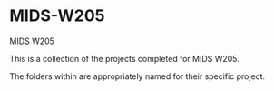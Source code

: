 # MIDS-W205
 MIDS W205

This is a collection of the projects completed for MIDS W205.

The folders within are appropriately named for their specific project.
